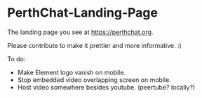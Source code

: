 # PerthChat-Landing-Page
The landing page you see at https://perthchat.org.

Please contribute to make it prettier and more informative. :)

To do:
- Make Element logo vanish on mobile.
- Stop embedded video overlapping screen on mobile.
- Host video somewhere besides youtube. (peertube? locally?)
